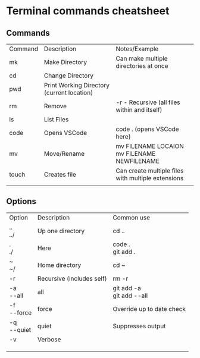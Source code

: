 # Terminal commands cheatsheet

## Commands
<table>
  <tr>
    <td>Command</td>
    <td>Description</td>
    <td>Notes/Example</td>
  </tr>
  <tr>
    <td>mk</td>
    <td>Make Directory</td>
    <td>Can make multiple directories at once</td>
  </tr>
  <tr>
    <td>cd</td>
    <td>Change Directory</td>
    <td></td>
  </tr>
  <tr>
    <td>pwd</td>
    <td>Print Working Directory (current location)</td>
    <td></td>
  </tr>
  <tr>
    <td>rm</td>
    <td>Remove</td>
    <td>-r - Recursive (all files within and itself)</td>
  </tr>
  <tr>
    <td>ls</td>
    <td>List Files</td>
    <td></td>
  </tr>
  <tr>
    <td>code</td>
    <td>Opens VSCode</td>
    <td>code . (opens VSCode here)</td>
  </tr>
  <tr>
    <td>mv</td>
    <td>Move/Rename</td>
    <td>mv FILENAME LOCAION <br /> mv FILENAME NEWFILENAME</td>
  </tr>
  <tr>
    <td>touch</td>
    <td>Creates file</td>
    <td>Can create multiple files with multiple extensions</td>
  </tr>
  <tr>
    <td></td>
    <td></td>
    <td></td>
  </tr>
</table>

## Options
<table>
  <tr>
    <td>Option</td>
    <td>Description</td>
    <td>Common use</td>
  </tr>
  <tr>
    <td>.. <br> ../</td>
    <td>Up one directory</td>
    <td>cd ..</td>
  </tr>
  <tr>
    <td>. <br> ./</td>
    <td>Here</td>
    <td>code .<br />git add .</td>
  </tr>
  <tr>
    <td>~ <br> ~/</td>
    <td>Home directory</td>
    <td>cd ~</td>
  </tr>
  <tr>
    <td>-r</td>
    <td>Recursive (includes self)</td>
    <td>rm -r</td>
  </tr>
  <tr>
    <td>-a <br> --all</td>
    <td>all</td>
    <td>git add -a <br/>git add --all</td>
  </tr>
  <tr>
    <td>-f <br> --force</td>
    <td>force</td>
    <td>Override up to date check</td>
  </tr>
  <tr>
    <td>-q <br> --quiet</td>
    <td>quiet</td>
    <td>Suppresses output</td>
  </tr>
  <tr>
    <td>-v</td>
    <td>Verbose</td>
    <td></td>
  </tr>
  <tr>
    <td></td>
    <td></td>
    <td></td>
  </tr>
  <tr>
    <td></td>
    <td></td>
    <td></td>
  </tr>
  <tr>
    <td></td>
    <td></td>
    <td></td>
  </tr>
</table>

